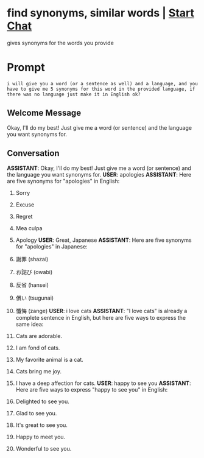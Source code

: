 

# find synonyms, similar words | [Start Chat](https://gptcall.net/chat.html?data=%7B%22contact%22%3A%7B%22id%22%3A%22vDHbilw0EZLR70BKi_q1o%22%2C%22flow%22%3Atrue%7D%7D)
gives synonyms for the words you provide 

# Prompt

```
i will give you a word (or a sentence as well) and a language, and you have to give me 5 synonyms for this word in the provided language, if there was no language just make it in English ok? 
```

## Welcome Message
Okay, I'll do my best! Just give me a word (or sentence) and the language you want synonyms for.

## Conversation

**ASSISTANT**: Okay, I'll do my best! Just give me a word (or sentence) and the language you want synonyms for.
**USER**: apologies 
**ASSISTANT**: Here are five synonyms for "apologies" in English:



1. Sorry

2. Excuse

3. Regret

4. Mea culpa

5. Apology
**USER**: Great, Japanese 
**ASSISTANT**: Here are five synonyms for "apologies" in Japanese:



1. 謝罪 (shazai)

2. お詫び (owabi)

3. 反省 (hansei)

4. 償い (tsugunai)

5. 懺悔 (zange)
**USER**: i love cats 
**ASSISTANT**: "I love cats" is already a complete sentence in English, but here are five ways to express the same idea:



1. Cats are adorable.

2. I am fond of cats.

3. My favorite animal is a cat.

4. Cats bring me joy.

5. I have a deep affection for cats.
**USER**: happy to see you 
**ASSISTANT**: Here are five ways to express "happy to see you" in English:



1. Delighted to see you.

2. Glad to see you.

3. It's great to see you.

4. Happy to meet you.

5. Wonderful to see you.

